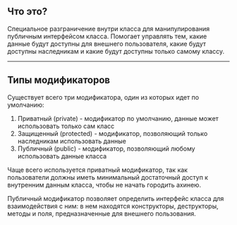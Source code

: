 ## Что это?
Специальное разграничение внутри класса для манипулирования публичным интерфейсом класса. Помогает управлять тем, какие данные будут доступны для внешнего пользователя, какие будут доступны наследникам и какие будут доступны только самому классу.

---

## Типы модификаторов
Существует всего три модификатора, один из которых идет по умолчанию:
1) Приватный (private) - модификатор по умолчанию, данные может использовать только сам класс
2) Защищенный (protected) - модификатор, позволяющий только наследникам использовать данные
3) Публичный (public) - модификатор, позволяющий любому использовать данные класса

Чаще всего используется приватный модификатор, так как пользователи должны иметь минимальный достаточный доступ к внутренним данным класса, чтобы не начать городить ахинею.

Публичный модификатор позволяет определить интерфейс класса для взаимодействия с ним: в нем находятся конструкторы, деструкторы, методы и поля, предназначенные для внешнего пользования.